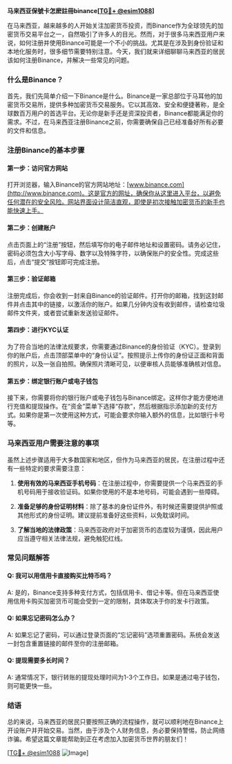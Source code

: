**马来西亚保號卡怎麽註冊binance[[TG💪+ @esim1088](https://t.me/s/esim1088)]**

在马来西亚，越来越多的人开始关注加密货币投资，而Binance作为全球领先的加密货币交易平台之一，自然吸引了许多人的目光。然而，对于很多马来西亚用户来说，如何注册并使用Binance可能是一个不小的挑战。尤其是在涉及到身份验证和本地化服务时，很多细节需要特别注意。今天，我们就来详细聊聊马来西亚的居民该如何注册Binance，并解决一些常见的问题。

### 什么是Binance？

首先，我们先简单介绍一下Binance是什么。Binance是一家总部位于马耳他的加密货币交易所，提供多种加密货币交易服务。它以其高效、安全和便捷著称，是全球数百万用户的首选平台。无论你是新手还是资深投资者，Binance都能满足你的需求。不过，在马来西亚注册Binance之前，你需要确保自己已经准备好所有必要的文件和信息。

### 注册Binance的基本步骤

#### 第一步：访问官方网站
打开浏览器，输入Binance的官方网站地址：[www.binance.com](http://www.binance.com)。这是官方的网址，确保你从这里进入平台，以避免任何潜在的安全风险。网站界面设计简洁直观，即使是初次接触加密货币的新手也能快速上手。

#### 第二步：创建账户
点击页面上的“注册”按钮，然后填写你的电子邮件地址和设置密码。请务必记住，密码必须包含大小写字母、数字以及特殊字符，以确保账户的安全性。完成这些后，点击“提交”按钮即可完成注册。

#### 第三步：验证邮箱
注册完成后，你会收到一封来自Binance的验证邮件。打开你的邮箱，找到这封邮件并点击其中的链接，以激活你的账户。如果几分钟内没有收到邮件，请检查垃圾邮件文件夹，或者尝试重新发送验证邮件。

#### 第四步：进行KYC认证
为了符合当地的法律法规要求，你需要通过Binance的身份验证（KYC）。登录到你的账户后，点击顶部菜单中的“身份认证”。按照提示上传你的身份证正面和背面的照片，以及一张自拍照。确保照片清晰可见，以便审核人员能够准确核对信息。

#### 第五步：绑定银行账户或电子钱包
接下来，你需要将你的银行账户或电子钱包与Binance绑定。这样你才能方便地进行充值和提现操作。在“资金”菜单下选择“存款”，然后根据指示添加新的支付方式。如果你是第一次使用这种方式，可能会要求你输入额外的信息，比如银行卡号等。

### 马来西亚用户需要注意的事项

虽然上述步骤适用于大多数国家和地区，但作为马来西亚的居民，在注册过程中还有一些特定的要求需要注意：

1. **使用有效的马来西亚手机号码**：在注册过程中，你需要提供一个马来西亚的手机号码用于接收验证码。如果你使用的不是本地号码，可能会遇到一些障碍。
   
2. **准备足够的身份证明材料**：除了基本的身份证件外，有时候还需要提供护照或其他形式的身份证明。建议提前准备好这些资料，以免耽误时间。

3. **了解当地的法律政策**：马来西亚政府对于加密货币的态度较为谨慎，因此用户应当遵守相关法律法规，避免触犯红线。

### 常见问题解答

#### Q: 我可以用信用卡直接购买比特币吗？
A: 是的，Binance支持多种支付方式，包括信用卡、借记卡等。但在马来西亚使用信用卡购买加密货币可能会受到一定的限制，具体取决于你的发卡行政策。

#### Q: 如果忘记密码怎么办？
A: 如果忘记了密码，可以通过登录页面的“忘记密码”选项重置密码。系统会发送一封包含重置链接的邮件至你的注册邮箱。

#### Q: 提现需要多长时间？
A: 通常情况下，银行转账的提现处理时间为1-3个工作日。如果是通过电子钱包，则可能更快一些。

### 结语

总的来说，马来西亚的居民只要按照正确的流程操作，就可以顺利地在Binance上开设账户并开始交易。当然，由于涉及个人财务信息，务必要保持警惕，防止网络诈骗。希望这篇文章能帮助到正在考虑加入加密货币世界的朋友们！

[[TG💪+ @esim1088](https://t.me/s/esim1088) ![Image](https://i.postimg.cc/4NQfJmqS/Snipaste-2025-05-13-00-14-12.png)]